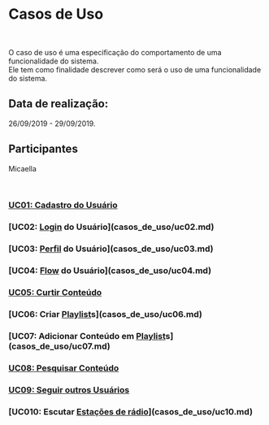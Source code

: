 #  Casos de Uso
<div class="line"></div>

<p align="justify">&emsp;

O caso de uso é uma especificação do comportamento de uma funcionalidade do sistema.
<br>
Ele tem como finalidade descrever como será o uso de uma funcionalidade do sistema.
</p>

## Data de realização: 
26/09/2019 - 29/09/2019.
<br>

## Participantes
Micaella


<br>

### [UC01: Cadastro do Usuário](casos_de_uso/uc01.md)
### [UC02: [Login](/modelagem/lexico#login) do Usuário](casos_de_uso/uc02.md)
### [UC03: [Perfil](/modelagem/lexico#perfil) do Usuário](casos_de_uso/uc03.md)
### [UC04: [Flow](/modelagem/lexico#flow) do Usuário](casos_de_uso/uc04.md)
### [UC05: Curtir Conteúdo](casos_de_uso/uc05.md)
### [UC06: Criar [Playlist](/modelagem/lexico#playlist)s](casos_de_uso/uc06.md)
### [UC07: Adicionar Conteúdo em [Playlist](/modelagem/lexico#playlist)s](casos_de_uso/uc07.md)
### [UC08: Pesquisar Conteúdo](casos_de_uso/uc08.md)
### [UC09: Seguir outros Usuários](casos_de_uso/uc09.md)
### [UC010: Escutar [Estações de rádio](/modelagem/lexico#estacoes-de-radio)](casos_de_uso/uc10.md)